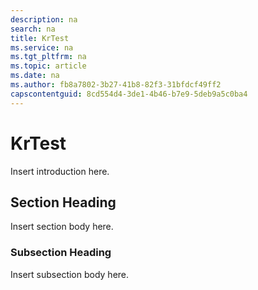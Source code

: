 ```yaml
---
description: na
search: na
title: KrTest
ms.service: na
ms.tgt_pltfrm: na
ms.topic: article
ms.date: na
ms.author: fb8a7802-3b27-41b8-82f3-31bfdcf49ff2
capscontentguid: 8cd554d4-3de1-4b46-b7e9-5deb9a5c0ba4
---
```

# KrTest
Insert introduction here.

## Section Heading
Insert section body here.

### Subsection Heading
Insert subsection body here.

